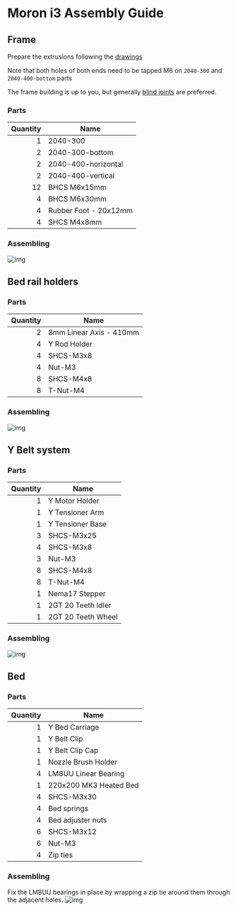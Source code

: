 # Moron i3 Assembly Guide

## Frame
Prepare the extrusions following the [drawings](2040-drawings.pdf)

Note that both holes of both ends need to be tapped M6 on `2040-300` and `2040-400-bottom` parts

The frame building is up to you, but generally [blind joints](Blind.png) are preferred.

### Parts

| Quantity | Name                     |
|---------:|--------------------------|
| 1        | 2040-300                 |
| 2        | 2040-300-bottom          |
| 2        | 2040-400-horizontal      |
| 2        | 2040-400-vertical        |
| 12       | BHCS M6x15mm             |
| 4        | BHCS M6x30mm             |
| 4        | Rubber Foot - 20x12mm    |
| 4        | SHCS M4x8mm              |

### Assembling
![img](frame.png)

## Bed rail holders
### Parts

| Quantity | Name                     |
|---------:|--------------------------|
| 2        | 8mm Linear Axis - 410mm  |
| 4        | Y Rod Holder             |
| 4        | SHCS-M3x8                |
| 4        | Nut-M3                   |
| 8        | SHCS-M4x8                |
| 8        | T-Nut-M4                 |

### Assembling
![img](Y_holder.png)

## Y Belt system
### Parts

| Quantity | Name                     |
|---------:|--------------------------|
| 1        | Y Motor Holder           |
| 1        | Y Tensioner Arm          |
| 1        | Y Tensioner Base         |
| 3        | SHCS-M3x25               |
| 4        | SHCS-M3x8                |
| 3        | Nut-M3                   |
| 8        | SHCS-M4x8                |
| 8        | T-Nut-M4                 |
| 1        | Nema17 Stepper           |
| 1        | 2GT 20 Teeth Idler       |
| 1        | 2GT 20 Teeth Wheel       |

### Assembling
![img](Y_belt.png)

## Bed
### Parts

| Quantity | Name                     |
|---------:|--------------------------|
| 1        | Y Bed Carriage           |
| 1        | Y Belt Clip              |
| 1        | Y Belt Clip Cap          |
| 1        | Nozzle Brush Holder      |
| 4        | LM8UU Linear Bearing     |
| 1        | 220x200 MK3 Heated Bed   |
| 4        | SHCS-M3x30               |
| 4        | Bed springs              |
| 4        | Bed adjuster nuts        |
| 6        | SHCS-M3x12               |
| 6        | Nut-M3                   |
| 4        | Zip ties                 |


### Assembling
Fix the LM8UU bearings in place by wrapping a zip tie around them through the adjacent holes.
![img](Bed_core.png)
